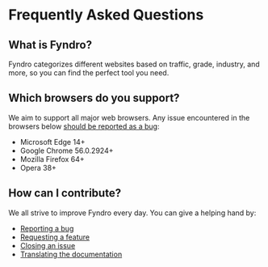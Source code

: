 <!-- SPDX-License-Identifier: MIT -->

# Frequently Asked Questions

## What is Fyndro?

Fyndro categorizes different websites based on traffic, grade,
industry, and more, so you can find the perfect tool you need.

## Which browsers do you support?

We aim to support all major web browsers. Any issue encountered in the browsers below
[should be reported as a bug](https://github.com/CMihai99/fyndro/issues/new?assignees=&labels=bug&template=bug_report.md&title=%5BBug%5D):

- Microsoft Edge 14+
- Google Chrome 56.0.2924+
- Mozilla Firefox 64+
- Opera 38+
<!--
- Samsung Internet 6.2.01.12+
- Huawei Browser 9.1.0.103+
-->

## How can I contribute?

We all strive to improve Fyndro every day. You can give a helping hand by:

- [Reporting a bug](https://github.com/CMihai99/fyndro/issues/new?assignees=&labels=bug&template=bug_report.md&title=%28Bug%29)
- [Requesting a feature](https://github.com/CMihai99/fyndro/issues/new?assignees=&labels=feature&template=feature_request.md&title=%28Feature%29)
- [Closing an issue](https://github.com/CMihai99/fyndro/issues?q=is%3Aissue+is%3Aopen)
- [Translating the documentation](https://crowdin.com/project/andro-project)